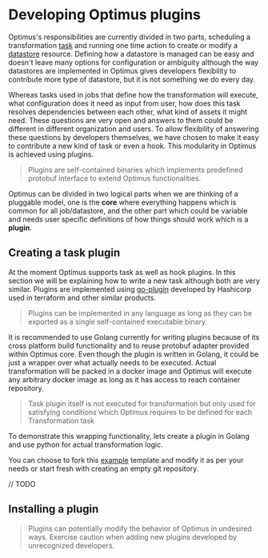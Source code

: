 # Developing Optimus plugins

Optimus's responsibilities are currently divided in two parts, scheduling a 
transformation [task](../concepts/index.md#Job) and running one time action to 
create or modify a [datastore](../concepts/index.md#Datastore) resource. 
Defining how a datastore is managed can be easy and doesn't leave many options 
for configuration or ambiguity although the way datastores are implemented 
in Optimus gives developers flexibility to contribute more type of datastore, 
but it is not something we do every day.

Whereas tasks used in jobs that define how the transformation will execute, 
what configuration does it need as input from user, how does this task resolves
dependencies between each other, what kind of assets it might need. 
These questions are very open and answers to them could be different in 
different organization and users. To allow flexibility of answering these
questions by developers themselves, we have chosen to make it easy to 
contribute a new kind of task or even a hook. This modularity in Optimus
is achieved using plugins.

> Plugins are self-contained binaries which implements predefined protobuf interface
> to extend Optimus functionalities.

Optimus can be divided in two logical parts when we are thinking of a pluggable
model, one is the **core** where everything happens which is common for all 
job/datastore, and the other part which could be variable and needs user
specific definitions of how things should work which is a **plugin**.

## Creating a task plugin

At the moment Optimus supports task as well as hook plugins. In this section
we will be explaining how to write a new task although both are very similar.
Plugins are implemented using [go-plugin](https://github.com/hashicorp/go-plugin)
developed by Hashicorp used in terraform and other similar products. 

> Plugins can be implemented in any language as long as they can be exported as
> a single self-contained executable binary. 
 
It is recommended to use Golang currently for writing plugins because of its
cross platform build functionality and to reuse protobuf adapter provided 
within Optimus core. Even though the plugin is written in Golang, it could
be just a wrapper over what actually needs to be executed. Actual transformation
will be packed in a docker image and Optimus will execute any arbitrary 
docker image as long as it has access to reach container repository. 

> Task plugin itself is not executed for transformation but only used 
> for satisfying conditions which Optimus requires to be defined for each 
> Transformation task

To demonstrate this wrapping functionality, lets create a plugin in Golang and
use python for actual transformation logic.

You can choose to fork this [example](TODO)
template and modify it as per your needs or start fresh with creating an 
empty git repository.

// TODO

## Installing a plugin

> Plugins can potentially modify the behavior of Optimus in undesired ways. 
> Exercise caution when adding new plugins developed by unrecognized developers.
